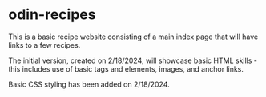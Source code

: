 # odin-recipes
This is a basic recipe website consisting of a main index page that will have links to a few recipes.

The initial version, created on 2/18/2024, will showcase basic HTML skills - this includes use of basic tags and elements, images, and anchor links. 

Basic CSS styling has been added on 2/18/2024.